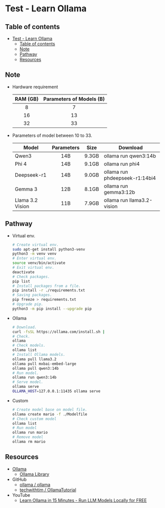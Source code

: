<!-- omit in toc -->

# Test - Learn Ollama

<!-- omit in toc -->

## Table of contents

- [Test - Learn Ollama](#test---learn-ollama)
  - [Table of contents](#table-of-contents)
  - [Note](#note)
  - [Pathway](#pathway)
  - [Resources](#resources)

## Note

- Hardware requirement

  | RAM (GB) | Parameters of Models (B) |
  | :------: | :----------------------: |
  |    8     |            7             |
  |    16    |            13            |
  |    32    |            33            |

- Parameters of model between 10 to 33.

  | Model            | Parameters | Size  | Download                       |
  | ---------------- | :--------: | :---: | ------------------------------ |
  | Qwen3            |    14B     | 9.3GB | ollama run qwen3:14b           |
  | Phi 4            |    14B     | 9.1GB | ollama run phi4                |
  | Deepseek-r1      |    14B     | 9.0GB | ollama run phdeepseek-r1:14bi4 |
  | Gemma 3          |    12B     | 8.1GB | ollama run gemma3:12b          |
  | Llama 3.2 Vision |    11B     | 7.9GB | ollama run llama3.2-vision     |

## Pathway

- Virtual env.

  ```bash
  # Create virtual env.
  sudo apt-get install python3-venv
  python3 -m venv venv
  # Enter virtual env.
  source venv/bin/activate
  # Exit virtual env.
  deactivate
  # Check packages.
  pip list
  # Install packages from a file.
  pip install -r ./requirements.txt
  # Saving packages.
  pip freeze > requirements.txt
  # Upgrade pip.
  python3 -m pip install --upgrade pip
  ```

- Ollama

  ```bash
  # Download.
  curl -fsSL https://ollama.com/install.sh |
  # Check.
  ollama
  # Check models.
  ollama list
  # Install Ollama models.
  ollama pull llama3.2
  ollama pull mxbai-embed-large
  ollama pull qwen3:14b
  # Run model.
  ollama run qwen3:14b
  # Serve model.
  ollama serve
  OLLAMA_HOST=127.0.0.1:11435 ollama serve
  ```

- Custom

  ``` bash
  # Create model base on model file.
  ollama create mario -f ./Modelfile
  # Check custom model
  ollama list
  # Run model
  ollama run mario
  # Remove model
  ollama rm mario
  ```

## Resources

- [Ollama](https://ollama.com/)
  - [Ollama Library](https://ollama.com/library)
- GitHub
  - [ollama / ollama](https://github.com/ollama/ollama)
  - [techwithtim / OllamaTutorial](https://github.com/techwithtim/OllamaTutorial)
- YouTube
  - [Learn Ollama in 15 Minutes - Run LLM Models Locally for FREE](https://www.youtube.com/watch?v=UtSSMs6ObqY)
